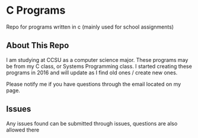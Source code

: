 # C Programs

Repo for programs written in c (mainly used for school assignments)

## About This Repo

I am studying at CCSU as a computer science major. These programs may be from my C class, or Systems Programming class. I started creating these programs in 2016 and will update as I find old ones / create new ones.

Please notify me if you have questions through the email located on my page. 

## Issues

Any issues found can be submitted through issues, questions are also allowed there


